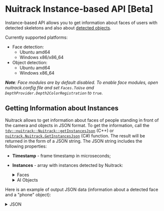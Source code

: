 # Nuitrack Instance-based API [Beta]

Instance-based API allows you to get information about faces of users with detected skeletons and also about [detected objects](Nuitrack_AI.md#ai-object-detection).

Currently supported platforms:
* Face detection: 
	* Ubuntu amd64
	* Windows x86/x86_64
* Object detection:
	* Ubuntu amd64
	* Windows x86_64

_**Note**: Face modules are by default disabled. To enable face modules, open *nuitrack.config* file and set ```Faces.ToUse``` and ```DepthProvider.Depth2ColorRegistration``` to `true`._

## Getting Information about Instances

Nuitrack allows to get information about faces of people standing in front of the camera and objects in JSON format. To get the information, call the [`tdv::nuitrack::Nuitrack::getInstancesJson`](https://download.3divi.com/Nuitrack/doc/classtdv_1_1nuitrack_1_1Nuitrack.html#ab987411f5642ad2b2b692b5e9a19e076) (C++) or [`nuitrack.Nuitrack.GetInstancesJson`](https://download.3divi.com/Nuitrack/doc/classnuitrack_1_1Nuitrack.html#ad38063e4159f04fed58ec5be1e6c2ba6) (C#) function. The result will be returned in the form of a JSON string.
The JSON string includes the following properties:

* **Timestamp** - frame timestamp in microseconds;
* **Instances** - array with instances detected by Nuitrack:  
  <details>
  <Summary>Faces</Summary>

  * **id** - identifier of an instance, corresponds to user segment id;
  * **class** - class of an instance;
  * **face** - characteristics of a detected person’s face:  
    * **rectangle** - normalized screen coordinates of a face rectangle in the image:  
      * **left** - X coordinate of the upper-left corner of the rectangle;  
      * **top** - Y coordinate of the upper-left corner of the rectangle;  
      * **width** - rectangle width;  
      * **height** - rectangle height;  
    * **landmark** - facial landmarks. The *esr* set of anthropometric points is used (47 points). Normalized coordinates of each point from the set are returned.     
    * **left_eye** - normalized coordinates of the center of a person’s left eye;
    * **right_eye** - normalized coordinates of the center of a person’s right eye;
    * **angles** - face orientation angles in degrees:
      * **yaw** - yaw angle;
      * **pitch** - pitch angle;
      * **roll** - roll angle;
    * **emotions** - emotion scores for a person’s face. Confidence degree for each emotion is returned as a positive real number in the range of [0; 1]. *Values*: `neutral | angry | happy | surprise`
    * **age** - estimated age of a person:
      * **type** - age group of a person depending on his/her age. <i>Values</i>: `kid | young | adult | senior`
      * **years** - estimated age of a person, returned as a real positive number.
    * **gender** - estimated gender of a person. <i>Values</i>: `male | female`
    
    <p align="center">
    <img width="300" src="img/points_esr.png"><br>
    <b>Esr set of points</b><br>
    </p>
  
  </details>

  <details>
  <Summary>AI Objects</Summary>

  * **id** - identifier of an instance, corresponds to object ID;
  * **class** - class of an object (values: `bottle | cigarette | phone | laptop | bag | book`);
  * **score** - confidence score of an object;
  * **bbox** - coordinates of an object bounding box (a positive real number in the range of [0; 1]):
    * **left** - X coordinate of the upper-left corner of the rectangle;
    * **top** - Y coordinate of the upper-left corner of the rectangle;
    * **width** - rectangle width;
    * **height** - rectangle height

  </details>

Here is an example of output JSON data (information about a detected face and a "phone" object):

<details>
<Summary>JSON</Summary>

```
{
    "Timestamp": "1598855990348343",
    "Instances":
    [
        {
            "id": "1",
            "class": "human",
            "face":
            {
                "rectangle":
                {
                    "left": "0.328125",
                    "top": "0.008333334",
                    "width": "0.31875",
                    "height": "0.4208333333333333"
                },
                "landmark":
                [
                    {
                        "x": "0.4263304",
                        "y": "0.1120703"
                    },
                    ...
                    {
                        "x": "0.4574016",
                        "y": "0.1485224"
                    },
                    {
                        "x": "0.5318047",
                        "y": "0.1858454"
                    }
                ],
                "left_eye":
                {
                    "x": "0.4574016",
                    "y": "0.1485224"
                },
                "right_eye":
                {
                    "x": "0.5318047",
                    "y": "0.1858454"
                },
                "angles":
                {
                    "yaw": "10.45415",
                    "pitch": "-15.17794",
                    "roll": "21.27661"
                },
                "emotions":
                {
                    "angry": "0.5808502",
                    "neutral": "0.3572008",
                    "surprise": "0.05123258",
                    "happy": "0.01071637"
                },
                "age":
                {
                    "type": "young",
                    "years": "26.7231330871582"
                },
                "gender": "male"
            }
        },
        {
            "id": "101",
            "class": "phone",
            "score": "0.999768794",
            "bbox":
            {
                "left": "0.7082358",
                "top": "0.199744061",
                "width": "0.131423324",
                "height": "0.297339976"
            }
        }
    ]
}
```

</details>
